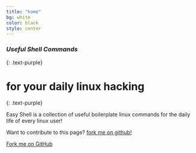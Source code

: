 ```yaml
---
title: "home"
bg: white
color: black
style: center
---
```


### *Useful Shell Commands*
{: .text-purple}

<span class="fa-stack subtlecircle" style="font-size:100px; background:rgba(255,166,0,0.1)">
  <i class="fa fa-circle fa-stack-2x text-white"></i>
  <i class="fa fa-bicycle fa-stack-1x text-orange"></i>
</span>

# for your daily linux hacking
{: .text-purple}


Easy Shell is a collection of useful boilerplate linux
commands for the daily life of every linux user!

Want to contribute to this page? [fork me on github!](https://github.com/lucasviola/easyshell)

<span id="forkongithub">
  <a href="{{ site.source_link }}" class="bg-blue">
    Fork me on GitHub
  </a>
</span>

